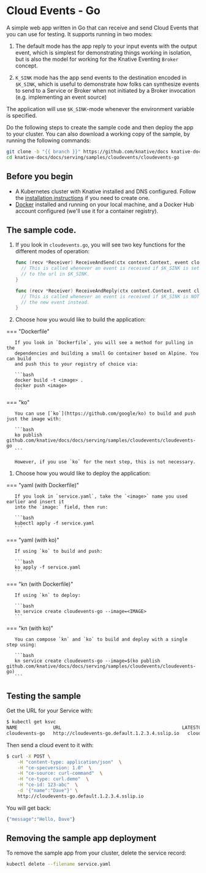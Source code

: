 # Cloud Events - Go

A simple web app written in Go that can receive and send Cloud Events that you
can use for testing. It supports running in two modes:

1. The default mode has the app reply to your input events with the output
   event, which is simplest for demonstrating things working in isolation, but
   is also the model for working for the Knative Eventing `Broker` concept.

2. `K_SINK` mode has the app send events to the destination encoded in
   `$K_SINK`, which is useful to demonstrate how folks can synthesize events to
   send to a Service or Broker when not initiated by a Broker invocation (e.g.
   implementing an event source)

The application will use `$K_SINK`-mode whenever the environment variable is
specified.

Do the following steps to create the sample code and then deploy the app to your
cluster. You can also download a working copy of the sample, by running the
following commands:

```bash
git clone -b "{{ branch }}" https://github.com/knative/docs knative-docs
cd knative-docs/docs/serving/samples/cloudevents/cloudevents-go
```

## Before you begin

- A Kubernetes cluster with Knative installed and DNS configured. Follow the
  [installation instructions](../../../../install/serving/install-serving-with-yaml.md) if you need to
  create one.
- [Docker](https://www.docker.com) installed and running on your local machine,
  and a Docker Hub account configured (we'll use it for a container registry).

## The sample code.

1. If you look in `cloudevents.go`, you will see two key functions for the
   different modes of operation:

   ```go
   func (recv *Receiver) ReceiveAndSend(ctx context.Context, event cloudevents.Event) cloudevents.Result {
     // This is called whenever an event is received if $K_SINK is set, and sends a new event
     // to the url in $K_SINK.
   }

   func (recv *Receiver) ReceiveAndReply(ctx context.Context, event cloudevents.Event)  (*cloudevents.Event, cloudevents.Result) {
     // This is called whenever an event is received if $K_SINK is NOT set, and it replies with
     // the new event instead.
   }
   ```

1. Choose how you would like to build the application:


=== "Dockerfile"

       If you look in `Dockerfile`, you will see a method for pulling in the
       dependencies and building a small Go container based on Alpine. You can build
       and push this to your registry of choice via:

       ```bash
       docker build -t <image> .
       docker push <image>
       ```


=== "ko"

       You can use [`ko`](https://github.com/google/ko) to build and push just the image with:

       ```bash
       ko publish github.com/knative/docs/docs/serving/samples/cloudevents/cloudevents-go
       ```

       However, if you use `ko` for the next step, this is not necessary.





1. Choose how you would like to deploy the application:


=== "yaml (with Dockerfile)"

       If you look in `service.yaml`, take the `<image>` name you used earlier and insert it
       into the `image:` field, then run:

       ```bash
       kubectl apply -f service.yaml
       ```


=== "yaml (with ko)"

       If using `ko` to build and push:

       ```bash
       ko apply -f service.yaml
       ```


=== "kn (with Dockerfile)"

       If using `kn` to deploy:

       ```bash
       kn service create cloudevents-go --image=<IMAGE>
       ```


=== "kn (with ko)"

       You can compose `kn` and `ko` to build and deploy with a single step using:

       ```bash
       kn service create cloudevents-go --image=$(ko publish github.com/knative/docs/docs/serving/samples/cloudevents/cloudevents-go)
       ```






## Testing the sample

Get the URL for your Service with:

```bash
$ kubectl get ksvc
NAME             URL                                            LATESTCREATED          LATESTREADY            READY   REASON
cloudevents-go   http://cloudevents-go.default.1.2.3.4.sslip.io   cloudevents-go-ss5pj   cloudevents-go-ss5pj   True
```

Then send a cloud event to it with:

```bash
$ curl -X POST \
    -H "content-type: application/json"  \
    -H "ce-specversion: 1.0"  \
    -H "ce-source: curl-command"  \
    -H "ce-type: curl.demo"  \
    -H "ce-id: 123-abc"  \
    -d '{"name":"Dave"}' \
    http://cloudevents-go.default.1.2.3.4.sslip.io
```

You will get back:

```bash
{"message":"Hello, Dave"}
```

## Removing the sample app deployment

To remove the sample app from your cluster, delete the service record:

```bash
kubectl delete --filename service.yaml
```
